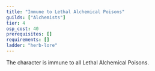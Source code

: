 ```yaml
---
title: "Immune to Lethal Alchemical Poisons"
guilds: ["Alchemists"]
tier: 4
osp_cost: 40
prerequisites: []
requirements: []
ladder: "herb-lore"
---
```

The character is immune to all Lethal Alchemical Poisons.